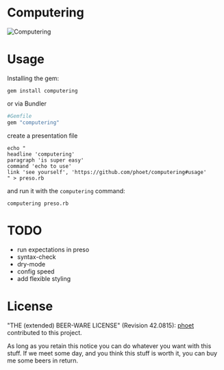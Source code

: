 # Computering

![Computering](https://peepcode.com/blog/2013/charismatic-duo/img/dinosaur-hands.gif)

# Usage

Installing the gem:

```
gem install computering
```

or via Bundler

```ruby
#Gemfile
gem "computering"
```

create a presentation file

```
echo "
headline 'computering'
paragraph 'is super easy'
command 'echo to use'
link 'see yourself', 'https://github.com/phoet/computering#usage'
" > preso.rb
```

and run it with the `computering` command:

```
computering preso.rb
```

# TODO

* run expectations in preso
* syntax-check
* dry-mode
* config speed
* add flexible styling

# License

"THE (extended) BEER-WARE LICENSE" (Revision 42.0815): [phoet](mailto:ps@nofail.de) contributed to this project.

As long as you retain this notice you can do whatever you want with this stuff.
If we meet some day, and you think this stuff is worth it, you can buy me some beers in return.
